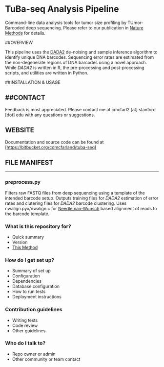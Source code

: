 # TuBa-seq Analysis Pipeline #

Command-line data analysis tools for tumor size profiling by TUmor-Barcoded deep sequencing. Please refer to our publication in [Nature Methods](http://www.nature.com/nmeth/index.html) for details. 

##OVERVIEW

This pipeline uses the [DADA2](https://github.com/benjjneb/dada2) de-noising and sample inference algorithm to identify unique DNA barcodes. Sequencing error rates are estimated from the non-degenerate regions of DNA barcodes using a novel approach. While *DADA2* is written in R, the pre-processing and post-processing scripts, and utilities are written in Python. 

##INSTALLATION & USAGE

##CONTACT
---------
Feedback is most appreciated. Please contact me at cmcfarl2 [at] stanford [dot] edu with any questions or suggestions. 

WEBSITE
-------
Documentation and source code can be found at 
[https://bitbucket.org/cdmcfarland/tuba-seq]

## FILE MANIFEST
----------------
    
### preprocess.py

Filters raw FASTQ files from deep sequencing using a template of the intended barcode setup. Outputs training files for *DADA2* estimation of error rates and clutering files for *DADA2* barcode clustering. Uses nwalign.pyx/nwalign.c for [Needleman-Wunsch](https://en.wikipedia.org/wiki/Needleman%E2%80%93Wunsch_algorithm) based alignment of reads to the barcode template. 

### What is this repository for? ###

* Quick summary
* Version
* [This Method ](https://bitbucket.org/tutorials/markdowndemo)

### How do I get set up? ###

* Summary of set up
* Configuration
* Dependencies
* Database configuration
* How to run tests
* Deployment instructions

### Contribution guidelines ###

* Writing tests
* Code review
* Other guidelines

### Who do I talk to? ###

* Repo owner or admin
* Other community or team contact